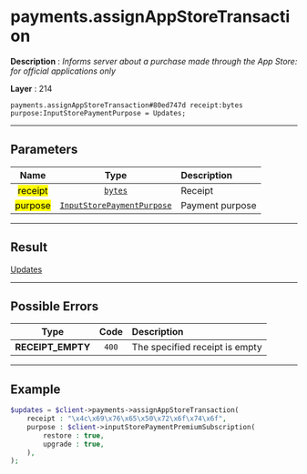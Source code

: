 # payments.assignAppStoreTransaction

**Description** : *Informs server about a purchase made through the App Store: for official applications only*

**Layer** : 214

```tl
payments.assignAppStoreTransaction#80ed747d receipt:bytes purpose:InputStorePaymentPurpose = Updates;
```

---

## Parameters

| Name | Type | Description |
| :---: | :---: | :--- |
| <mark>receipt</mark> | [`bytes`](type/bytes) | Receipt |
| <mark>purpose</mark> | [`InputStorePaymentPurpose`](type/InputStorePaymentPurpose) | Payment purpose |

---

## Result

[Updates](type/Updates)

---

## Possible Errors

| Type | Code | Description |
| :---: | :---: | :--- |
| **RECEIPT_EMPTY** | `400` | The specified receipt is empty |

---

## Example

```php
$updates = $client->payments->assignAppStoreTransaction(
	receipt : "\x4c\x69\x76\x65\x50\x72\x6f\x74\x6f",
	purpose : $client->inputStorePaymentPremiumSubscription(
		restore : true,
		upgrade : true,
	),
);
```